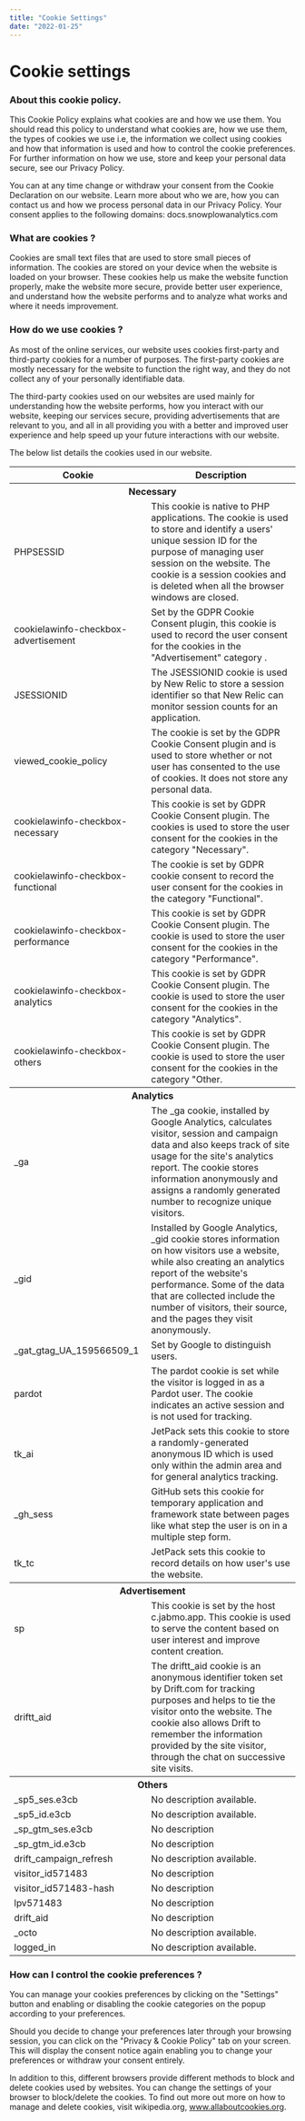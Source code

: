 ```yaml
---
title: "Cookie Settings"
date: "2022-01-25"
---
```


# Cookie settings

### About this cookie policy.

This Cookie Policy explains what cookies are and how we use them. You should read this policy to understand what cookies are, how we use them, the types of cookies we use i.e, the information we collect using cookies and how that information is used and how to control the cookie preferences. For further information on how we use, store and keep your personal data secure, see our Privacy Policy.

You can at any time change or withdraw your consent from the Cookie Declaration on our website. Learn more about who we are, how you can contact us and how we process personal data in our Privacy Policy. Your consent applies to the following domains: docs.snowplowanalytics.com

### What are cookies ?

Cookies are small text files that are used to store small pieces of information. The cookies are stored on your device when the website is loaded on your browser. These cookies help us make the website function properly, make the website more secure, provide better user experience, and understand how the website performs and to analyze what works and where it needs improvement.

### How do we use cookies ?

As most of the online services, our website uses cookies first-party and third-party cookies for a number of purposes. The first-party cookies are mostly necessary for the website to function the right way, and they do not collect any of your personally identifiable data.

The third-party cookies used on our websites are used mainly for understanding how the website performs, how you interact with our website, keeping our services secure, providing advertisements that are relevant to you, and all in all providing you with a better and improved user experience and help speed up your future interactions with our website.

The below list details the cookies used in our website.
<table>
<thead>
<tr>
<th scope="col">Cookie</th>
<th scope="col">Description</th>
</tr>
</thead>
<tbody>
<tr>
<th colspan="2">Necessary</th>
</tr>
<tr>
<td>PHPSESSID</td>
<td>This cookie is native to PHP applications. The cookie is used to store and identify a users' unique session ID for the purpose of managing user session on the website. The cookie is a session cookies and is deleted when all the browser windows are closed.</td>
</tr>
<tr>
<td>cookielawinfo-checkbox-advertisement</td>
<td>Set by the GDPR Cookie Consent plugin, this cookie is used to record the user consent for the cookies in the "Advertisement" category .</td>
</tr>
<tr>
<td>JSESSIONID</td>
<td>The JSESSIONID cookie is used by New Relic to store a session identifier so that New Relic can monitor session counts for an application.</td>
</tr>
<tr>
<td>viewed_cookie_policy</td>
<td>The cookie is set by the GDPR Cookie Consent plugin and is used to store whether or not user has consented to the use of cookies. It does not store any personal data.</td>
</tr>
<tr>
<td>cookielawinfo-checkbox-necessary</td>
<td>This cookie is set by GDPR Cookie Consent plugin. The cookies is used to store the user consent for the cookies in the category "Necessary".</td>
</tr>
<tr>
<td>cookielawinfo-checkbox-functional</td>
<td>The cookie is set by GDPR cookie consent to record the user consent for the cookies in the category "Functional".</td>
</tr>
<tr>
<td>cookielawinfo-checkbox-performance</td>
<td>This cookie is set by GDPR Cookie Consent plugin. The cookie is used to store the user consent for the cookies in the category "Performance".</td>
</tr>
<tr>
<td>cookielawinfo-checkbox-analytics</td>
<td>This cookie is set by GDPR Cookie Consent plugin. The cookie is used to store the user consent for the cookies in the category "Analytics".</td>
</tr>
<tr>
<td>cookielawinfo-checkbox-others</td>
<td>This cookie is set by GDPR Cookie Consent plugin. The cookie is used to store the user consent for the cookies in the category "Other.</td>
</tr>
<tr>
<th colspan="2">Analytics</th>
</tr>
<tr>
<td>_ga</td>
<td>The _ga cookie, installed by Google Analytics, calculates visitor, session and campaign data and also keeps track of site usage for the site's analytics report. The cookie stores information anonymously and assigns a randomly generated number to recognize unique visitors.</td>
</tr>
<tr>
<td>_gid</td>
<td>Installed by Google Analytics, _gid cookie stores information on how visitors use a website, while also creating an analytics report of the website's performance. Some of the data that are collected include the number of visitors, their source, and the pages they visit anonymously.</td>
</tr>
<tr>
<td>_gat_gtag_UA_159566509_1</td>
<td>Set by Google to distinguish users.</td>
</tr>
<tr>
<td>pardot</td>
<td>The pardot cookie is set while the visitor is logged in as a Pardot user. The cookie indicates an active session and is not used for tracking.</td>
</tr>
<tr>
<td>tk_ai</td>
<td>JetPack sets this cookie to store a randomly-generated anonymous ID which is used only within the admin area and for general analytics tracking.</td>
</tr>
<tr>
<td>_gh_sess</td>
<td>GitHub sets this cookie for temporary application and framework state between pages like what step the user is on in a multiple step form.</td>
</tr>
<tr>
<td>tk_tc</td>
<td>JetPack sets this cookie to record details on how user's use the website.</td>
</tr>
<tr>
<th colspan="2">Advertisement</th>
</tr>
<tr>
<td>sp</td>
<td>This cookie is set by the host c.jabmo.app. This cookie is used to serve the content based on user interest and improve content creation.</td>
</tr>
<tr>
<td>driftt_aid</td>
<td>The driftt_aid cookie is an anonymous identifier token set by Drift.com for tracking purposes and helps to tie the visitor onto the website. The cookie also allows Drift to remember the information provided by the site visitor, through the chat on successive site visits.</td>
</tr>
<tr>
<th colspan="2">Others</th>
</tr>
<tr>
<td>_sp5_ses.e3cb</td>
<td>No description available.</td>
</tr>
<tr>
<td>_sp5_id.e3cb</td>
<td>No description available.</td>
</tr>
<tr>
<td>_sp_gtm_ses.e3cb</td>
<td>No description</td>
</tr>
<tr>
<td>_sp_gtm_id.e3cb</td>
<td>No description</td>
</tr>
<tr>
<td>drift_campaign_refresh</td>
<td>No description available.</td>
</tr>
<tr>
<td>visitor_id571483</td>
<td>No description</td>
</tr>
<tr>
<td>visitor_id571483-hash</td>
<td>No description</td>
</tr>
<tr>
<td>lpv571483</td>
<td>No description</td>
</tr>
<tr>
<td>drift_aid</td>
<td>No description</td>
</tr>
<tr>
<td>_octo</td>
<td>No description available.</td>
</tr>
<tr>
<td>logged_in</td>
<td>No description available.</td>
</tr>
</tbody>
</table>

### How can I control the cookie preferences ?

You can manage your cookies preferences by clicking on the "Settings" button and enabling or disabling the cookie categories on the popup according to your preferences.

Should you decide to change your preferences later through your browsing session, you can click on the "Privacy & Cookie Policy" tab on your screen. This will display the consent notice again enabling you to change your preferences or withdraw your consent entirely.

In addition to this, different browsers provide different methods to block and delete cookies used by websites. You can change the settings of your browser to block/delete the cookies. To find out more out more on how to manage and delete cookies, visit wikipedia.org, www.allaboutcookies.org.
